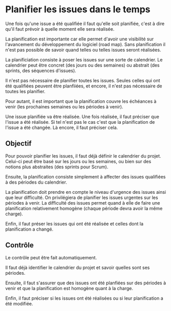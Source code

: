 Planifier les issues dans le temps
==================================

Une fois qu'une issue a été qualifiée il faut qu'elle soit planifiée, c'est à dire qu'il faut prévoir à quelle moment elle sera réalisée.

La planification est importante car elle permet d'avoir une visibilité sur l'avancement du développement du logiciel (road map). Sans planification il n'est pas possible de savoir quand telles ou telles issues seront réalisées.

La planificiation consiste à poser les issues sur une sorte de calendrier. Le calendrier peut être concret (des jours ou des semaines) ou abstrait (des sprints, des séquences d'issues).

Il n'est pas nécessaire de planifier toutes les issues. Seules celles qui ont été qualifiées peuvent être planfiiées, et encore, il n'est pas nécessaire de toutes les planifier.

Pour autant, il est important que la planification couvre les échéances à venir (les prochaines semaines ou les périodes à venir).

Une issue planifiée va être réalisée. Une fois réalisée, il faut préciser que l'issue a été réalisée. Si tel n'est pas le cas c'est que la planification de l'issue a été changée. Là encore, il faut préciser cela.

Objectif
--------

Pour pouvoir planifier les issues, il faut déjà définir le calendrier du projet. Celui-ci peut être basé sur les jours ou les semaines, ou bien sur des notions plus abstraites (des sprints pour Scrum).

Ensuite, la planification consiste simplement à affecter des issues qualifiées à des périodes du calendrier.

La planification doit prendre en compte le niveau d'urgence des issues ainsi que leur difficulté. On privilégiera de planifier les issues urgentes sur les périodes à venir. La difficulté des issues permet quand à elle de faire une planification relativement homogène (chaque période devra avoir la même charge).

Enfin, il faut préser les issues qui ont été réalisée et celles dont la planification a changé.

Contrôle
--------

Le contrôle peut être fait automatiquement.

Il faut déjà identifier le calendrier du projet et savoir quelles sont ses périodes.

Ensuite, il faut s'assurer que des issues ont été planfiées sur des périodes à venir et que la planification est homogène quant à la charge.

Enfin, il faut préciser si les issues ont été réalisées ou si leur planification a été modifiée.